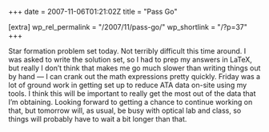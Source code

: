 +++
date = 2007-11-06T01:21:02Z
title = "Pass Go"

[extra]
wp_rel_permalink = "/2007/11/pass-go/"
wp_shortlink = "/?p=37"
+++

Star formation problem set today. Not terribly difficult this time around. I
was asked to write the solution set, so I had to prep my answers in LaTeX, but
really I don’t think that makes me go much slower than writing things out by
hand — I can crank out the math expressions pretty quickly.  Friday was a lot
of ground work in getting set up to reduce ATA data on-site using my tools. I
think this will be important to really get the most out of the data that I’m
obtaining. Looking forward to getting a chance to continue working on that,
but tomorrow will, as usual, be busy with optical lab and class, so things
will probably have to wait a bit longer than that.
